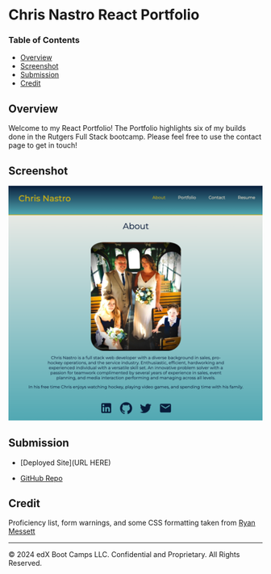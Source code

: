 # Chris Nastro React Portfolio

### Table of Contents
- [Overview](#Overview)
- [Screenshot](#Screenshot)
- [Submission](#Submission)
- [Credit](#Credit)

## Overview

Welcome to my React Portfolio!  The Portfolio highlights six of my builds done in the Rutgers Full Stack bootcamp.  Please feel free to use the contact page to get in touch!

## Screenshot

![Screenshot](src/images/screenshot.png)

## Submission

* [Deployed Site](URL HERE)

* [GitHub Repo](https://github.com/chrisnastro/week18hw_NoSQL)

## Credit

Proficiency list, form warnings, and some CSS formatting taken from [Ryan Messett](https://github.com/rmessett15)

---
© 2024 edX Boot Camps LLC. Confidential and Proprietary. All Rights Reserved.
